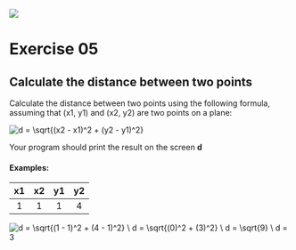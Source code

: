 ![](https://i.imgur.com/xG74tOh.png)

# Exercise 05

## Calculate the distance between two points

Calculate the distance between two points using the following formula, assuming that (x1, y1) and (x2, y2) are two points on a plane:

![d = \sqrt{(x2 - x1)^2 + (y2 - y1)^2}](https://i.imgur.com/EIXmgc9.png)

Your program should print the result on the screen **d**

#### Examples:

| x1  | x2  | y1  | y2  |
| :-: | :-: | :-: | :-: |
|  1  |  1  |  1  |  4  |

![d = \sqrt{(1 - 1)^2 + (4 - 1)^2} \ d = \sqrt{(0)^2 + (3)^2} \ d = \sqrt{9} \ d = 3](https://i.imgur.com/vbKcS7g.png)
